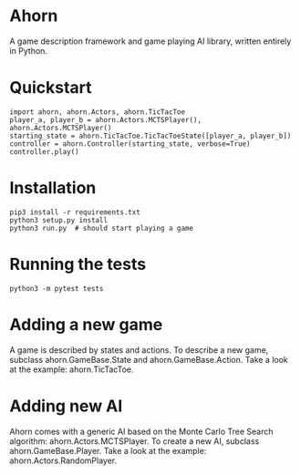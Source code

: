 Ahorn
===================

A game description framework and game playing AI library,
written entirely in Python.

Quickstart
==========
    import ahorn, ahorn.Actors, ahorn.TicTacToe
    player_a, player_b = ahorn.Actors.MCTSPlayer(), ahorn.Actors.MCTSPlayer()
    starting_state = ahorn.TicTacToe.TicTacToeState([player_a, player_b])
    controller = ahorn.Controller(starting_state, verbose=True)
    controller.play()

Installation
============
    pip3 install -r requirements.txt
    python3 setup.py install
    python3 run.py  # should start playing a game

Running the tests
=================
    python3 -m pytest tests

Adding a new game
=================

A game is described by states and actions.
To describe a new game, subclass ahorn.GameBase.State and ahorn.GameBase.Action.
Take a look at the example: ahorn.TicTacToe.

Adding new AI
=============

Ahorn comes with a generic AI based on the Monte Carlo Tree Search algorithm:
 ahorn.Actors.MCTSPlayer.
To create a new AI, subclass ahorn.GameBase.Player. Take a look at the
example: ahorn.Actors.RandomPlayer.
